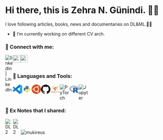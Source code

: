 
# Hi there, this is Zehra N. Günindi. 🙋‍♀

I love following articles, books, news and documentaries on DL&ML.👩‍💻
- 🔭 I’m currently working on different CV arch.


### 📩 Connect with me:

[<img align="left" alt="linkedin | LinkedIn" width="24px" src="https://cdn.jsdelivr.net/npm/simple-icons@4.25.0/icons/linkedin.svg" />][linkedin]
[<img align="left" height="24" width="24" src="https://cdn.jsdelivr.net/npm/simple-icons@v4/icons/medium.svg" />][medium]
[<img align="left" height="24" width="24" src="https://cdn.jsdelivr.net/npm/simple-icons@v4/icons/kaggle.svg" />][kaggle]

<br />

[linkedin]: https://www.linkedin.com/in/zehranrgi/
[medium]: https://zehranrgi.medium.com/
[kaggle]: https://www.kaggle.com/zehranrgi/

<br />


### 🔧 Languages and Tools:

[<img align="left" alt="Visual Studio Code" width="30px" src="https://raw.githubusercontent.com/github/explore/80688e429a7d4ef2fca1e82350fe8e3517d3494d/topics/visual-studio-code/visual-studio-code.png" />][vsCode]
[<img align="left" alt="Python" width="30px" src="https://raw.githubusercontent.com/github/explore/cebd63002168a05a6a642f309227eefeccd92950/topics/python/python.png" />][python]
[<img align="left" alt="Ubuntu" width="30px" src="https://raw.githubusercontent.com/github/explore/80688e429a7d4ef2fca1e82350fe8e3517d3494d/topics/ubuntu/ubuntu.png" />][ub]
[<img align="left" alt="GitHub" width="30px" src="https://raw.githubusercontent.com/github/explore/78df643247d429f6cc873026c0622819ad797942/topics/github/github.png" />][github]
[<img align="left" alt="Tensorflow" width="30px" src="https://raw.githubusercontent.com/github/explore/cebd63002168a05a6a642f309227eefeccd92950/topics/tensorflow/tensorflow.png" />][Tensorflow]
[<img align="left" alt="PyTorch" width="30px" src="https://user-images.githubusercontent.com/54184905/79643126-1251de00-81aa-11ea-9718-fd829777e4d6.jpeg" />][pt]
[<img align="left" alt="R" width="30px" src="https://raw.githubusercontent.com/github/explore/80688e429a7d4ef2fca1e82350fe8e3517d3494d/topics/r/r.png" />][r]
[<img align="left" alt="Jupyter" width="30px" src="https://upload.wikimedia.org//wikipedia/commons/thumb/3/38/Jupyter_logo.svg/1200px-Jupyter_logo.svg.png" />][jupy]

<br />

[vsCode]: https://code.visualstudio.com/
[git]: https://git-scm.com/
[Tensorflow]: https://www.tensorflow.org/
[github]: https://github.com/zehranrgi
[python]: https://www.python.org/
[pt]: https://pytorch.org/
[r]: https://www.r-project.org/
[ub]: www.ubuntu.com/
[jupy]: https://jupyter.org/

<br />
<br />

### 📒 Ex Notes that I shared:
[<img align="left" alt="DL2" width="25px" src="https://cdn.jsdelivr.net/npm/simple-icons@v4/icons/kaggle.svg" />][DL2]
[<img align="left" alt="DL2" width="25px" src="https://cdn.jsdelivr.net/npm/simple-icons@v4/icons/medium.svg" />][csh]

<br />

[DL2]: https://www.kaggle.com/zehranrgi/deep-learning-summary-2
[csh]: https://medium.com/p/b575f3c26dfe

<br />


<img height="180em" align="left" src="https://github-readme-stats.vercel.app/api/top-langs?username=zehranrgi&show_icons=true&locale=en&layout=compact&langs_count=10&theme=nightowl" alt="mukireus"/>


<br />



